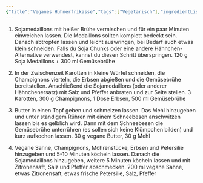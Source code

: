 ```yaml
---
{"title":"Veganes Hühnerfrikasse","tags":["Vegetarisch"],"ingredientList":[{"title":"4 Portionen","ingredients":["120g Soja Medaillons + 300ml Gemüsebrühe","500ml Gemüsebrühe - 2 TL Brühe","3 Karotten","300g Champignons","1 Dose Erbsen","30g vegane Butter","30ml Mehl","200ml vegane Sahne","etwas Zitronensaft","etwas frische Petersilie","Salz, Pfeffer"]}]}
---
```

1. Sojamedaillons mit heißer Brühe vermischen und für ein paar Minuten einweichen lassen. Die Medaillons sollten komplett bedeckt sein. Danach abtropfen lassen und leicht auswringen, bei Bedarf auch etwas klein schneiden. Falls du Soja Chunks oder eine andere Hähnchen-Alternative verwendest, kannst du diesen Schritt überspringen.
120 g Soja Medaillons + 300 ml Gemüsebrühe

2. In der Zwischenzeit Karotten in kleine Würfel schneiden, die Champignons vierteln, die Erbsen abgießen und die Gemüsebrühe bereitstellen. Anschließend die Sojamedaillons (oder anderer Hähnchenersatz) mit Salz und Pfeffer anbraten und zur Seite stellen.
3 Karotten, 300 g Champignons, 1 Dose Erbsen, 500 ml Gemüsebrühe

3. Butter in einen Topf geben und schmelzen lassen. Das Mehl hinzugeben und unter ständigem Rühren mit einem Schneebesen anschwitzen lassen bis es gelblich wird. Dann mit dem Schneebesen die Gemüsebrühe unterrühren (es sollen sich keine Klümpchen bilden) und kurz aufkochen lassen.
30 g vegane Butter, 30 g Mehl

4. Vegane Sahne, Champignons, Möhrenstücke, Erbsen und Petersilie hinzugeben und 5-10 Minuten köcheln lassen. Danach die Sojamedaillons hinzugeben, weitere 5 Minuten köcheln lassen und mit Zitronensaft, Salz und Pfeffer abschmecken.
200 ml vegane Sahne, etwas Zitronensaft, etwas frische Petersilie, Salz, Pfeffer